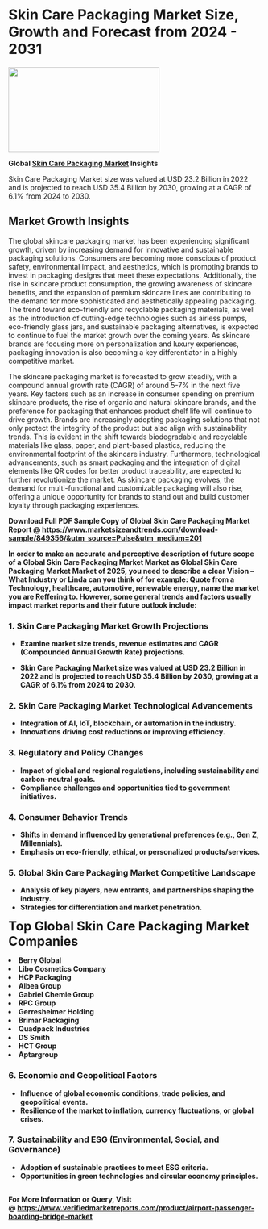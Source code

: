 <H1>Skin Care Packaging Market Size, Growth and Forecast from 2024 - 2031</H1><img class="aligncenter size-medium wp-image-584254" src="https://thirdeyenews.in/wp-content/uploads/2024/09/Global-Market-Research-300x168.jpeg" alt="" width="300" height="168" /><p><strong>Global&nbsp;<a href="https://www.marketsizeandtrends.com/download-sample/849356/&amp;utm_source=Pulse&amp;utm_medium=201">Skin Care Packaging Market</a> Insights</strong></p><p>Skin Care Packaging Market size was valued at USD 23.2 Billion in 2022 and is projected to reach USD 35.4 Billion by 2030, growing at a CAGR of 6.1% from 2024 to 2030.</p><p><h2>Market Growth Insights</h2> <p>The global skincare packaging market has been experiencing significant growth, driven by increasing demand for innovative and sustainable packaging solutions. Consumers are becoming more conscious of product safety, environmental impact, and aesthetics, which is prompting brands to invest in packaging designs that meet these expectations. Additionally, the rise in skincare product consumption, the growing awareness of skincare benefits, and the expansion of premium skincare lines are contributing to the demand for more sophisticated and aesthetically appealing packaging. The trend toward eco-friendly and recyclable packaging materials, as well as the introduction of cutting-edge technologies such as airless pumps, eco-friendly glass jars, and sustainable packaging alternatives, is expected to continue to fuel the market growth over the coming years. As skincare brands are focusing more on personalization and luxury experiences, packaging innovation is also becoming a key differentiator in a highly competitive market.</p> <p><strong></strong></p> <p>The skincare packaging market is forecasted to grow steadily, with a compound annual growth rate (CAGR) of around 5-7% in the next five years. Key factors such as an increase in consumer spending on premium skincare products, the rise of organic and natural skincare brands, and the preference for packaging that enhances product shelf life will continue to drive growth. Brands are increasingly adopting packaging solutions that not only protect the integrity of the product but also align with sustainability trends. This is evident in the shift towards biodegradable and recyclable materials like glass, paper, and plant-based plastics, reducing the environmental footprint of the skincare industry. Furthermore, technological advancements, such as smart packaging and the integration of digital elements like QR codes for better product traceability, are expected to further revolutionize the market. As skincare packaging evolves, the demand for multi-functional and customizable packaging will also rise, offering a unique opportunity for brands to stand out and build customer loyalty through packaging experiences.</p> <p><strong></p><p><span class=""><strong>Download Full PDF Sample Copy of Global Skin Care Packaging Market Report</strong> @ <a href="https://www.marketsizeandtrends.com/download-sample/849356/&amp;utm_source=Pulse&amp;utm_medium=201" target="_blank">https://www.marketsizeandtrends.com/download-sample/849356/&amp;utm_source=Pulse&amp;utm_medium=201</a></span></p><p>In order to make an accurate and perceptive description of future scope of a Global&nbsp;Skin Care Packaging Market Market as Global&nbsp;Skin Care Packaging Market Market of 2025, you need to describe a clear Vision &ndash; What Industry or Linda can you think of for example: Quote from a Technology, healthcare, automotive, renewable energy, name the market you are Reffering to. However, some general trends and factors usually impact market reports and their future outlook include:</p><h3>1.&nbsp;<strong>Skin Care Packaging Market Growth Projections</strong></h3><ul><li>Examine market size trends, revenue estimates and CAGR (Compounded Annual Growth Rate) projections.</li><li><p>Skin Care Packaging Market size was valued at USD 23.2 Billion in 2022 and is projected to reach USD 35.4 Billion by 2030, growing at a CAGR of 6.1% from 2024 to 2030.</p></li></ul><h3>2.&nbsp;<strong>Skin Care Packaging Market Technological Advancements</strong></h3><ul><li>Integration of AI, IoT, blockchain, or automation in the industry.</li><li>Innovations driving cost reductions or improving efficiency.</li></ul><h3>3.&nbsp;<strong>Regulatory and Policy Changes</strong></h3><ul><li>Impact of global and regional regulations, including sustainability and carbon-neutral goals.</li><li>Compliance challenges and opportunities tied to government initiatives.</li></ul><h3>4.&nbsp;<strong>Consumer Behavior Trends</strong></h3><ul><li>Shifts in demand influenced by generational preferences (e.g., Gen Z, Millennials).</li><li>Emphasis on eco-friendly, ethical, or personalized products/services.</li></ul><h3>5.&nbsp;<strong>Global Skin Care Packaging Market Competitive Landscape</strong></h3><ul><li>Analysis of key players, new entrants, and partnerships shaping the industry.</li><li>Strategies for differentiation and market penetration.</li></ul><p data-pm-slice="1 1 []"><span style="color: inherit; font-family: inherit; font-size: 25px;">Top Global Skin Care Packaging Market Companies</span></p><div class="" data-test-id=""><p><li>Berry Global</li><li> Libo Cosmetics Company</li><li> HCP Packaging</li><li> Albea Group</li><li> Gabriel Chemie Group</li><li> RPC Group</li><li> Gerresheimer Holding</li><li> Brimar Packaging</li><li> Quadpack Industries</li><li> DS Smith</li><li> HCT Group</li><li> Aptargroup</li></p></div><h3>6.&nbsp;<strong>Economic and Geopolitical Factors</strong></h3><ul><li>Influence of global economic conditions, trade policies, and geopolitical events.</li><li>Resilience of the market to inflation, currency fluctuations, or global crises.</li></ul><h3>7.&nbsp;<strong>Sustainability and ESG (Environmental, Social, and Governance)</strong></h3><ul><li>Adoption of sustainable practices to meet ESG criteria.</li><li>Opportunities in green technologies and circular economy principles.</li></ul><h2><strong style="font-size: 14px;">For More Information or Query, Visit @&nbsp;</strong><a style="background-color: #ffffff; font-size: 14px;" href="https://www.marketsizeandtrends.com/report/skin-care-packaging-market/" target="_blank">https://www.verifiedmarketreports.com/product/airport-passenger-boarding-bridge-market</a></h2>
